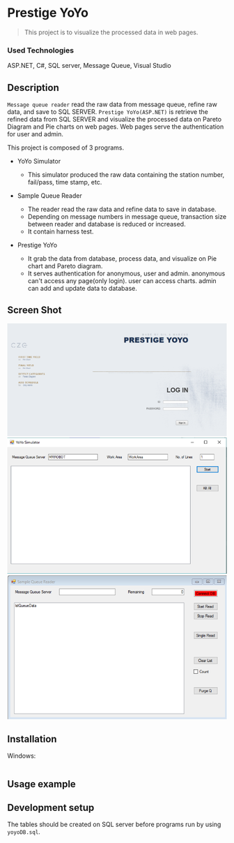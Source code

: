 # Prestige YoYo
> This project is to visualize the processed data in web pages.

### Used Technologies

ASP.NET, C#, SQL server, Message Queue, Visual Studio 

## Description

`Message queue reader` read the raw data from message queue, refine raw data, and save to SQL SERVER. `Prestige YoYo(ASP.NET)` is retrieve the refined data from SQL SERVER and visualize the processed data on Pareto Diagram and Pie charts on web pages. Web pages serve the authentication for user and admin.

This project is composed of 3 programs.

* YoYo Simulator
	* This simulator produced the raw data containing the station number, fail/pass, time stamp, etc.

* Sample Queue Reader
	* The reader read the raw data and refine data to save in database. 
	* Depending on message numbers in message queue, transaction size between reader and database is reduced or increased.
	* It contain harness test.

* Prestige YoYo
	* It grab the data from database, process data, and visualize on Pie chart and Pareto diagram.
	* It serves authentication for anonymous, user and admin. anonymous can't access any page(only login). user can access charts. admin can add and update data to database. 

## Screen Shot
![](yoyoFrontPage.png)
![](yoyoSimulator.png)
![](yoyoMqReader.png)

## Installation

Windows:

```sh

```

## Usage example


## Development setup

The tables should be created on SQL server before programs run by using `yoyoDB.sql`.
